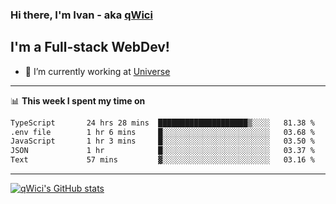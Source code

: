 ### Hi there, I'm Ivan - aka [qWici][website]

## I'm a Full-stack WebDev!
- 🔭 I’m currently working at [Universe][universe]

---

📊 **This week I spent my time on**
<!--START_SECTION:waka-->

```txt
TypeScript       24 hrs 28 mins  ████████████████████▒░░░░   81.38 %
.env file        1 hr 6 mins     █░░░░░░░░░░░░░░░░░░░░░░░░   03.68 %
JavaScript       1 hr 3 mins     █░░░░░░░░░░░░░░░░░░░░░░░░   03.50 %
JSON             1 hr            █░░░░░░░░░░░░░░░░░░░░░░░░   03.37 %
Text             57 mins         ▓░░░░░░░░░░░░░░░░░░░░░░░░   03.16 %
```

<!--END_SECTION:waka-->

---

[![qWici's GitHub stats](https://github-readme-stats.vercel.app/api?username=qWici)](https://github.com/qWici/github-readme-stats)

[website]: https://devkucher.com
[twitter]: https://twitter.com/KucherDev
[linkedin]: https://www.linkedin.com/in/ivankucher
[universe]: https://universeapps.limited
